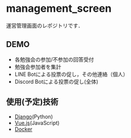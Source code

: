 # management_screen
運営管理画面のレポジトリです．

## DEMO
- 各勉強会の参加/不参加の回答受付
- 勉強会参加者を集計
- LINE Botによる投票の促し，その他連絡（個人）
- Discord Botによる投票の促し(全体)

## 使用(予定)技術
- [Django](https://www.djangoproject.com/)(Python)
- [Vue.js](https://jp.vuejs.org/index.html)(JavaScript)
- [Docker](https://www.docker.com/)
